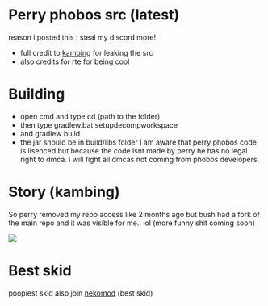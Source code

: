 # Perry phobos src (latest)
reason i posted this : steal my discord more! 
+ full credit to [kambing](https://github.com/ProfKambing) for leaking the src
+ also credits for rte for being cool

# Building

+ open cmd and type cd (path to the folder)
+ then type gradlew.bat setupdecompworkspace
+ and gradlew build
+ the jar should be in build/libs folder
I am aware that perry phobos code is lisenced but because the code isnt made by perry he has no legal right to dmca.
i will fight all dmcas not coming from phobos developers.


# Story (kambing)
So perry removed my repo access like 2 months ago but bush had a fork of the main repo and it was visible for me.. lol (more funny shit coming soon)

![](https://cdn.upload.systems/uploads/rtxYLXjA.png)

# Best skid
poopiest skid also join [nekomod](https://discord.gg/76MrJ9dKMc) (best skid)

